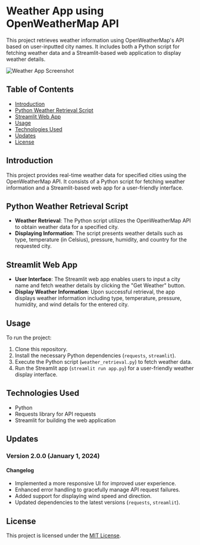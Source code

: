 # Weather App using OpenWeatherMap API

This project retrieves weather information using OpenWeatherMap's API based on user-inputted city names. It includes both a Python script for fetching weather data and a Streamlit-based web application to display weather details.

![Weather App Screenshot](snapshot.png)

## Table of Contents
- [Introduction](#introduction)
- [Python Weather Retrieval Script](#python-weather-retrieval-script)
- [Streamlit Web App](#streamlit-web-app)
- [Usage](#usage)
- [Technologies Used](#technologies-used)
- [Updates](#updates)
- [License](#license)

## Introduction

This project provides real-time weather data for specified cities using the OpenWeatherMap API. It consists of a Python script for fetching weather information and a Streamlit-based web app for a user-friendly interface.

## Python Weather Retrieval Script

- **Weather Retrieval**: The Python script utilizes the OpenWeatherMap API to obtain weather data for a specified city.
- **Displaying Information**: The script presents weather details such as type, temperature (in Celsius), pressure, humidity, and country for the requested city.

## Streamlit Web App

- **User Interface**: The Streamlit web app enables users to input a city name and fetch weather details by clicking the "Get Weather" button.
- **Display Weather Information**: Upon successful retrieval, the app displays weather information including type, temperature, pressure, humidity, and wind details for the entered city.

## Usage

To run the project:

1. Clone this repository.
2. Install the necessary Python dependencies (`requests`, `streamlit`).
3. Execute the Python script (`weather_retrieval.py`) to fetch weather data.
4. Run the Streamlit app (`streamlit run app.py`) for a user-friendly weather display interface.

## Technologies Used

- Python
- Requests library for API requests
- Streamlit for building the web application

## Updates

### Version 2.0.0 (January 1, 2024)

#### Changelog

- Implemented a more responsive UI for improved user experience.
- Enhanced error handling to gracefully manage API request failures.
- Added support for displaying wind speed and direction.
- Updated dependencies to the latest versions (`requests`, `streamlit`).

## License

This project is licensed under the [MIT License](LICENSE).
